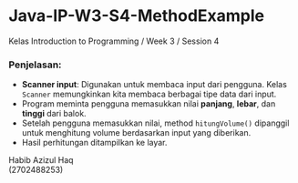 # Java-IP-W3-S4-MethodExample
Kelas Introduction to Programming / Week 3 / Session 4

### Penjelasan:
- **Scanner input**: Digunakan untuk membaca input dari pengguna. Kelas `Scanner` memungkinkan kita membaca berbagai tipe data dari input.
- Program meminta pengguna memasukkan nilai **panjang**, **lebar**, dan **tinggi** dari balok.
- Setelah pengguna memasukkan nilai, method `hitungVolume()` dipanggil untuk menghitung volume berdasarkan input yang diberikan.
- Hasil perhitungan ditampilkan ke layar.

Habib Azizul Haq  
(2702488253)
